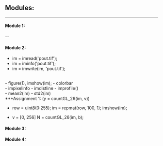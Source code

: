 ## Modules:
<hr>

#### Module 1: 
--
#### Module 2:

- im = imread('pout.tif');
- im = iminfo('pout.tif');
- im = imwrite(im, 'pout.tif');
<br>
- figure(1), imshow(im);
- colorbar
<br>
- impixelinfo
- imdistline
- improfile()
<br>
- mean2(im)
- std2(im)
<br>
***Assignment 1: (y = countGL_26(im, v))

- row = uint8(0:255);
  im = repmat(row, 100, 1);
  imshow(im);

- v = [0, 256]
  N = countGL_26(im, b);

#### Module 3:



#### Module 4:


